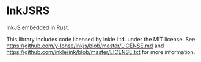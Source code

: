 # InkJSRS

InkJS embedded in Rust.

This library includes code licensed by inkle Ltd. under the MIT license. See https://github.com/y-lohse/inkjs/blob/master/LICENSE.md and https://github.com/inkle/ink/blob/master/LICENSE.txt for more information.